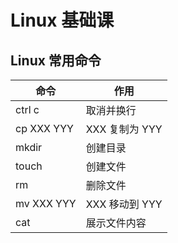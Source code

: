 # Linux 基础课

## Linux 常用命令

| 命令       | 作用           |
| ---------- | -------------- |
| ctrl c     | 取消并换行     |
| cp XXX YYY | XXX 复制为 YYY |
| mkdir      | 创建目录       |
| touch      | 创建文件       |
| rm         | 删除文件       |
| mv XXX YYY | XXX 移动到 YYY |
| cat        | 展示文件内容   |

